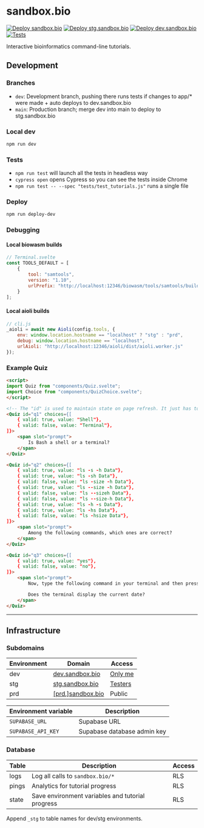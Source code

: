 # sandbox.bio

[![Deploy sandbox.bio](https://github.com/sandbox-bio/sandbox.bio/actions/workflows/deploy.yml/badge.svg)](https://github.com/sandbox-bio/sandbox.bio/actions/workflows/deploy.yml) [![Deploy stg.sandbox.bio](https://github.com/sandbox-bio/sandbox.bio/actions/workflows/deploy-stg.yml/badge.svg)](https://github.com/sandbox-bio/sandbox.bio/actions/workflows/deploy-stg.yml) [![Deploy dev.sandbox.bio](https://github.com/sandbox-bio/sandbox.bio/actions/workflows/deploy-dev.yml/badge.svg)](https://github.com/sandbox-bio/sandbox.bio/actions/workflows/deploy-dev.yml) [![Tests](https://github.com/robertaboukhalil/sandbox.bio/actions/workflows/tests.yml/badge.svg)](https://github.com/robertaboukhalil/sandbox.bio/actions/workflows/tests.yml)

Interactive bioinformatics command-line tutorials.

## Development

### Branches

- `dev`: Development branch, pushing there runs tests if changes to app/\* were made + auto deploys to dev.sandbox.bio
- `main`: Production branch; merge dev into main to deploy to stg.sandbox.bio

### Local dev

```bash
npm run dev
```

### Tests

- `npm run test` will launch all the tests in headless way
- `cypress open` opens Cypress so you can see the tests inside Chrome
- `npm run test -- --spec "tests/test_tutorials.js"` runs a single file

### Deploy

```bash
npm run deploy-dev
```

### Debugging

#### Local biowasm builds

```javascript
// Terminal.svelte
const TOOLS_DEFAULT = [
	{
		tool: "samtools",
		version: "1.10",
		urlPrefix: "http://localhost:12346/biowasm/tools/samtools/build/"
	}
];
```

#### Local aioli builds

```javascript
// cli.js
_aioli = await new Aioli(config.tools, {
	env: window.location.hostname == "localhost" ? "stg" : "prd",
	debug: window.location.hostname == "localhost",
	urlAioli: "http://localhost:12346/aioli/dist/aioli.worker.js"
});
```

### Example Quiz

```html
<script>
import Quiz from "components/Quiz.svelte";
import Choice from "components/QuizChoice.svelte";
</script>

<!-- The "id" is used to maintain state on page refresh. It just has to be unique within a step in a tutorial -->
<Quiz id="q1" choices={[
	{ valid: true, value: "Shell"},
	{ valid: false, value: "Terminal"},
]}>
	<span slot="prompt">
		Is Bash a shell or a terminal?
	</span>
</Quiz>

<Quiz id="q2" choices={[
	{ valid: true, value: "ls -s -h Data"},
	{ valid: true, value: "ls -sh Data"},
	{ valid: false, value: "ls -size -h Data"},
	{ valid: true, value: "ls --size -h Data"},
	{ valid: false, value: "ls --sizeh Data"},
	{ valid: false, value: "ls --size-h Data"},
	{ valid: true, value: "ls -h -s Data"},
	{ valid: true, value: "ls -hs Data"},
	{ valid: false, value: "ls -hsize Data"},
]}>
	<span slot="prompt">
		Among the following commands, which ones are correct?
	</span>
</Quiz>

<Quiz id="q3" choices={[
	{ valid: true, value: "yes"},
	{ valid: false, value: "no"},
]}>
	<span slot="prompt">
		Now, type the following command in your terminal and then press <kbd>Enter</kbd> key: `date`

		Does the terminal display the current date?
	</span>
</Quiz>
```

---

## Infrastructure

### Subdomains

| Environment | Domain                                       | Access                                                                                    |
| ----------- | -------------------------------------------- | ----------------------------------------------------------------------------------------- |
| dev         | [dev.sandbox.bio](https://dev.sandbox.bio)   | [Only me](https://dash.teams.cloudflare.com/77294754f453e7c64b6100ddcde89b84/access/apps) |
| stg         | [stg.sandbox.bio](https://stg.sandbox.bio)   | [Testers](https://dash.teams.cloudflare.com/77294754f453e7c64b6100ddcde89b84/access/apps) |
| prd         | [[prd.]sandbox.bio](https://prd.sandbox.bio) | Public                                                                                    |

| Environment variable | Description                 |
| -------------------- | --------------------------- |
| `SUPABASE_URL`       | Supabase URL                |
| `SUPABASE_API_KEY`   | Supabase database admin key |

### Database

| Table | Description                                      | Access |
| ----- | ------------------------------------------------ | ------ |
| logs  | Log all calls to `sandbox.bio/*`                 | RLS    |
| pings | Analytics for tutorial progress                  | RLS    |
| state | Save environment variables and tutorial progress | RLS    |

Append `_stg` to table names for dev/stg environments.

